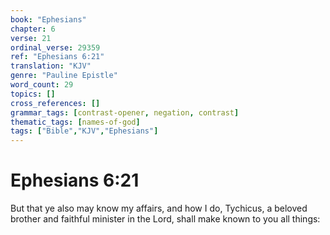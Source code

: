 ```yaml
---
book: "Ephesians"
chapter: 6
verse: 21
ordinal_verse: 29359
ref: "Ephesians 6:21"
translation: "KJV"
genre: "Pauline Epistle"
word_count: 29
topics: []
cross_references: []
grammar_tags: [contrast-opener, negation, contrast]
thematic_tags: [names-of-god]
tags: ["Bible","KJV","Ephesians"]
---
```


# Ephesians 6:21

But that ye also may know my affairs, and how I do, Tychicus, a beloved brother and faithful minister in the Lord, shall make known to you all things:

